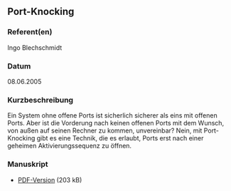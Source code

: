 
 
## Port-Knocking


### Referent(en)
 Ingo Blechschmidt

### Datum
 08.06.2005

### Kurzbeschreibung
 Ein System ohne offene Ports ist sicherlich sicherer als eins mit offenen
  Ports. Aber ist die Vorderung nach keinen offenen Ports mit dem Wunsch, von
  außen auf seinen Rechner zu kommen, unvereinbar?  Nein, mit Port-Knocking
  gibt es eine Technik, die es erlaubt, Ports erst nach einer geheimen
  Aktivierungssequenz zu öffnen.


### Manuskript

          
* [PDF-Version](/download/Vortraege/Port_Knocking.pdf) (203 kB)
                 
      
  

